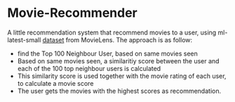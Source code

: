 # Movie-Recommender

A little recommendation system that recommend movies to a user, using ml-latest-small [dataset](https://grouplens.org/datasets/movielens/) from MovieLens.
The approach is as follow:
* find the Top 100 Neighbour User, based on same movies seen
* Based on same movies seen, a similaritiy score between the user and each of the 100 top neighbour users is calculated
* This similarity score is used together with the movie rating of each user, to calculate a movie score
* The user gets the movies with the highest scores as recommendation.

